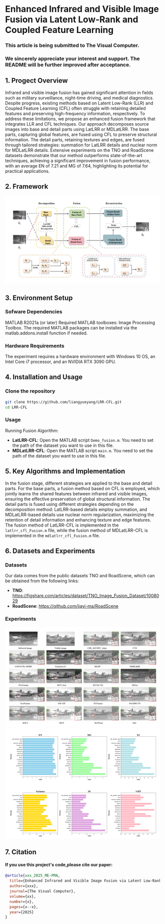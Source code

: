 # Enhanced Infrared and Visible Image Fusion via Latent Low-Rank and Coupled Feature Learning
### This article is being submitted to The Visual Computer. 
### We sincerely appreciate your interest and support. The README will be further improved after acceptance.
## 1. Progect Overview
Infrared and visible image fusion has gained significant attention in fields such as military surveillance, night-time driving, and medical diagnostics. Despite progress, existing methods based on Latent Low-Rank (LLR) and Coupled Feature Learning (CFL) often struggle with retaining detailed features and preserving high-frequency information, respectively. To address these limitations, we propose an enhanced fusion framework that integrates LLR and CFL techniques. Our approach decomposes source images into base and detail parts using LatLRR or MDLatLRR. The base parts, capturing global features, are fused using CFL to preserve structural information. The detail parts, retaining textures and edges, are fused through tailored strategies: summation for LatLRR details and nuclear norm for MDLatLRR details. Extensive experiments on the TNO and RoadScene datasets demonstrate that our method outperforms state-of-the-art techniques, achieving a significant improvement in fusion performance, with an average EN of 7.21 and MG of 7.64, highlighting its potential for practical applications. 
## 2. Framework
![示例图片](images/framework.png)

## 3. Environment Setup
### Sofware Dependencies
MATLAB R2021a (or later) Required MATLAB toolboxes: Image Processing Toolbox. The required MATLAB packages can be installed via the matlab.addons.install function if needed.
### Hardware Requirements
The experiment requires a hardware environment with Windows 10 OS, an Intel Core i7 processor, and an NVIDIA RTX 3090 GPU.
## 4. Installation and Usage
### Clone the repository
```bash
git clone https://github.com/liangyueyang/LRR-CFL.git
cd LRR-CFL
```
### Usage
Running Fusion Algorithm:  
- **LatLRR-CFL**:  Open the MATLAB script `Demo_fusion.m`. You need to set the path of the dataset you want to use in this file.
- **MDLatLRR-CFL**:  Open the MATLAB script `main.m`. You need to set the path of the dataset you want to use in this file.
## 5. Key Algorithms and Implementation
In the fusion stage, different strategies are applied to the base and detail parts. For the base parts, a fusion method based on CFL is employed, which jointly learns the shared features between infrared and visible images, ensuring the effective preservation of global structural information. The detail parts is fused using different strategies depending on the decomposition method: LatLRR-based details employ summation, and MDLatLRR-based details use nuclear norm regularization, maximizing the retention of detail information and enhancing texture and edge features. The fusion method of LatLRR-CFL is implemented in the `latlrr_cfl_Fusion.m` file, while the fusion method of MDLatLRR-CFL is implemented in the `mdlatlrr_cfl_Fusion.m` file.
## 6. Datasets and Experiments 
### Datasets
Our data comes from the public datasets TNO and RoadScene, which can be obtained from the following links:  
- **TNO**: https://figshare.com/articles/dataset/TNO_Image_Fusion_Dataset/1008029  
- **RoadScene**: https://github.com/jiayi-ma/RoadScene
### Experiments 
![示例图片](images/result.png)
![示例图片](images/result2.png)
## 7. Citation
#### If you use this project's code,please cite our paper:
```bibtex
@article{xxx_2025_ME-PMA,
  title={Enhanced Infrared and Visible Image Fusion via Latent Low-Rank and Coupled Feature Learning},
  author={xxx},
  journal={The Visual Computer},
  volume={xx},
  number={x},
  pages={x--x},
  year={2025}
}


